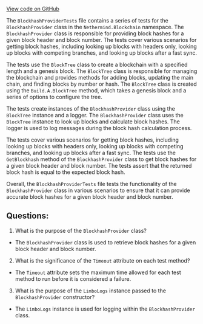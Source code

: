 [View code on GitHub](https://github.com/nethermindeth/nethermind/Nethermind.Blockchain.Test/BlockhashProviderTests.cs)

The `BlockhashProviderTests` file contains a series of tests for the `BlockhashProvider` class in the `Nethermind.Blockchain` namespace. The `BlockhashProvider` class is responsible for providing block hashes for a given block header and block number. The tests cover various scenarios for getting block hashes, including looking up blocks with headers only, looking up blocks with competing branches, and looking up blocks after a fast sync.

The tests use the `BlockTree` class to create a blockchain with a specified length and a genesis block. The `BlockTree` class is responsible for managing the blockchain and provides methods for adding blocks, updating the main chain, and finding blocks by number or hash. The `BlockTree` class is created using the `Build.A.BlockTree` method, which takes a genesis block and a series of options to configure the tree.

The tests create instances of the `BlockhashProvider` class using the `BlockTree` instance and a logger. The `BlockhashProvider` class uses the `BlockTree` instance to look up blocks and calculate block hashes. The logger is used to log messages during the block hash calculation process.

The tests cover various scenarios for getting block hashes, including looking up blocks with headers only, looking up blocks with competing branches, and looking up blocks after a fast sync. The tests use the `GetBlockhash` method of the `BlockhashProvider` class to get block hashes for a given block header and block number. The tests assert that the returned block hash is equal to the expected block hash.

Overall, the `BlockhashProviderTests` file tests the functionality of the `BlockhashProvider` class in various scenarios to ensure that it can provide accurate block hashes for a given block header and block number.
## Questions: 
 1. What is the purpose of the `BlockhashProvider` class?
- The `BlockhashProvider` class is used to retrieve block hashes for a given block header and block number.

2. What is the significance of the `Timeout` attribute on each test method?
- The `Timeout` attribute sets the maximum time allowed for each test method to run before it is considered a failure.

3. What is the purpose of the `LimboLogs` instance passed to the `BlockhashProvider` constructor?
- The `LimboLogs` instance is used for logging within the `BlockhashProvider` class.